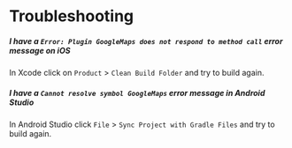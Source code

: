 # Troubleshooting

##### I have a `Error: Plugin GoogleMaps does not respond to method call` error message on iOS

In Xcode click on `Product` > `Clean Build Folder` and try to build again.

##### I have a `Cannot resolve symbol GoogleMaps` error message in Android Studio

In Android Studio click `File` > `Sync Project with Gradle Files` and try to build again.
